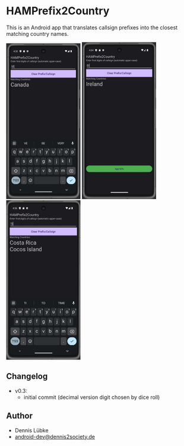 # HAMPrefix2Country
This is an Android app that translates callsign prefixes into the closest matching country names.

<p float="left">
<img src="https://github.com/dennis2society/HAMPrefix2Country/blob/main/screenshot_01.jpg" alt="Screenshot 01" width="200">
<img src="https://github.com/dennis2society/HAMPrefix2Country/blob/main/screenshot_02.jpg" alt="Screenshot 02" width="200">
<img src="https://github.com/dennis2society/HAMPrefix2Country/blob/main/screenshot_03.jpg" alt="Screenshot 03" width="200">
</p>


## Changelog
- v0.3:
  - initial commit (decimal version digit chosen by dice roll)

## Author
- Dennis Lübke
- android-dev@dennis2society.de
